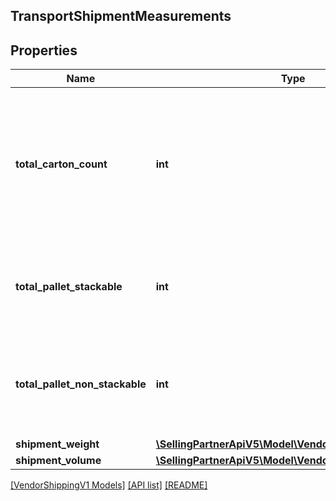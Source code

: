 ## TransportShipmentMeasurements

## Properties

Name | Type | Description | Notes
------------ | ------------- | ------------- | -------------
**total_carton_count** | **int** | Total number of cartons present in the shipment. Provide the cartonCount only for non-palletized shipments. | [optional]
**total_pallet_stackable** | **int** | Total number of Stackable Pallets present in the shipment. | [optional]
**total_pallet_non_stackable** | **int** | Total number of Non Stackable Pallets present in the shipment. | [optional]
**shipment_weight** | [**\SellingPartnerApiV5\Model\VendorShippingV1\Weight**](Weight.md) |  | [optional]
**shipment_volume** | [**\SellingPartnerApiV5\Model\VendorShippingV1\Volume**](Volume.md) |  | [optional]

[[VendorShippingV1 Models]](../) [[API list]](../../Api) [[README]](../../../README.md)
